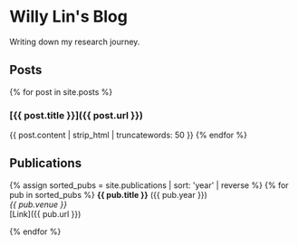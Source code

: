 # Willy Lin's Blog

Writing down my research journey.
## Posts

{% for post in site.posts %}
### [{{ post.title }}]({{ post.url }})
{{ post.content | strip_html | truncatewords: 50 }}
{% endfor %}

## Publications

{% assign sorted_pubs = site.publications | sort: 'year' | reverse %}
{% for pub in sorted_pubs %}
**{{ pub.title }}** ({{ pub.year }})  
*{{ pub.venue }}*  
[Link]({{ pub.url }})

{% endfor %}
